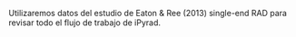 Utilizaremos datos del estudio de Eaton & Ree (2013) single-end RAD para revisar todo el flujo de trabajo de iPyrad.

